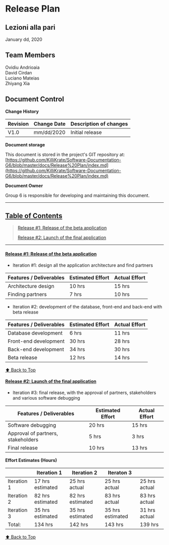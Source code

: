 # Release Plan

## Lezioni alla pari
January dd, 2020

## Team Members
Ovidiu Andrioaia  
David Cirdan  
Luciano Mateias  
Zhiyang Xia


## Document Control
**Change History**

| Revision | Change Date | Description of changes |
| -------- | ----------- | ---------------------- |
| V1.0     | mm/dd/2020  | Initial release        |

**Document storage**

This document is stored in the project's GIT repository at:
[https://github.com/KilliKrate/Software-Documentation-G6/blob/master/docs/Release%20Plan/index.md](https://github.com/KilliKrate/Software-Documentation-G6/blob/master/docs/Release%20Plan/index.md)
 
**Document Owner**

Group 6 is responsible for developing and maintaining this document.

-----------------------------------------------------
## [Table of Contents](#table-of-contents)
> [Release #1: Release of the beta application](#release-#1:-release-of-the-beta-application)
>
>[Release #2: Launch of the final application](#release-#2:-laucnh-of-the-final-application)
>
-----------------------------------------------------

#### [Release #1: Release of the beta application](#release-1-release-of-the-beta-application)

+ Iteration #1: design all the application architecture and find partners

| Features / Deliverables | Estimated Effort | Actual Effort |
| ----------------------- | ---------------- | --------------| 
| Architecture design | 10 hrs | 15 hrs |
| Finding partners | 7 hrs | 10 hrs |

+ Iteration #2: development of the database, front-end and back-end with beta release

| Features / Deliverables | Estimated Effort | Actual Effort |
| ----------------------- | ---------------- | ------------- |
| Database development | 6 hrs | 11 hrs |
| Front-end development | 30 hrs | 28 hrs |
| Back-end development | 34 hrs | 30 hrs |
| Beta release | 12 hrs | 14 hrs |

[⬆️ Back to Top](#table-of-contents)

#### [Release #2: Launch of the final application](#release-2-launch-of-the-final-application)

+ Iteration #3: final release, with the approval of partners, stakeholders and various software debugging

| Features / Deliverables | Estimated Effort | Actual Effort |
| ----------------------- | ---------------- | ------------- |
| Software debugging | 20 hrs | 15 hrs |
| Approval of partners, stakeholders | 5 hrs | 3 hrs |
| Final release | 10 hrs | 13 hrs |
 
**Effort Estimates (Hours)**

 |             | Iteration 1      | Iteration 2      | Iteraton 3       |               |
 | ----------- | ---------------- | ---------------- | ---------------- | ------------- |
 | Iteration 1 | 17 hrs estimated | 25 hrs actual    | 25 hrs actual    | 25 hrs actual |
 | Iteration 2 | 82 hrs estimated | 82 hrs estimated | 83 hrs actual    | 83 hrs actual |
 | Iteration 3 | 35 hrs estimated | 35 hrs estimated | 35 hrs estimated | 31 hrs actual |
 | Total:      | 134 hrs          | 142 hrs          | 143 hrs          | 139 hrs

[⬆️ Back to Top](#table-of-contents)

